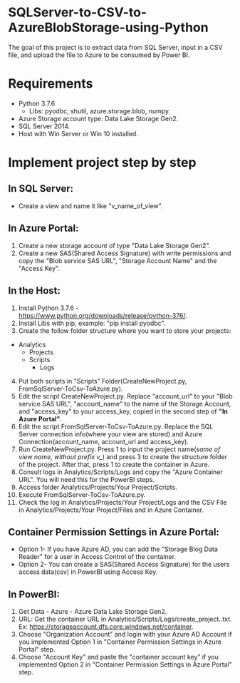 # SQLServer-to-CSV-to-AzureBlobStorage-using-Python
The goal of this project is to extract data from SQL Server, input in a CSV file, and upload the file to Azure to be consumed by Power BI.

# Requirements
* Python 3.7.6
  * Libs: pyodbc, shutil, azure.storage.blob, numpy.
* Azure Storage account type: Data Lake Storage Gen2.
* SQL Server 2014.
* Host with Win Server or Win 10 installed.

# Implement project step by step

## In SQL Server:
* Create a view and name it like "v_name_of_view".
  
## In Azure Portal:
1. Create a new storage account of type "Data Lake Storage Gen2".
2. Create a new SAS(Shared Access Signature) with write permissions and copy the "Blob service SAS URL", "Storage Account Name" and the "Access Key".

## In the Host:
1. Install Python 3.7.6 - https://www.python.org/downloads/release/python-376/.
2. Install Libs with pip, example: "pip install pyodbc".
3. Create the follow folder structure where you want to store your projects:
  * Analytics
    * Projects
    * Scripts
      * Logs
4. Put both scripts in "Scripts" Folder(CreateNewProject.py, FromSqlServer-ToCsv-ToAzure.py).
5. Edit the script CreateNewProject.py. Replace "account_url" to your "Blob service SAS URL", "account_name" to the name of the Storage Account, and "access_key" to your access_key, copied in the second step of **"In Azure Portal"**.
6. Edit the script FromSqlServer-ToCsv-ToAzure.py. Replace the SQL Server connection info(where your view are stored) and Azure Connection(account_name, account_url and access_key).
7. Run CreateNewProject.py. Press 1 to input the project name(*same of view name, without prefix v_*) and press 3 to create the structure folder of the project. After that, press 1 to create the container in Azure.
8. Consult logs in Analytics/Scripts/Logs and copy the "Azure Container URL". You will need this for the PowerBI steps.
9. Access folder Analytics/Projects/Your Project/Scripts.
10. Execute FromSqlServer-ToCsv-ToAzure.py.
11. Check the log in Analytics/Projects/Your Project/Logs and the CSV File in Analytics/Projects/Your Project/Files and in Azure Container.
  
## Container Permission Settings in Azure Portal:
* Option 1- If you have Azure AD, you can add the "Storage Blog Data Reader" for a user in Access Control of the container.
* Option 2- You can create a SAS(Shared Access Signature) for the users access data(csv) in PowerBI using Access Key.
  
## In PowerBI:
1. Get Data - Azure - Azure Data Lake Storage Gen2.
2. URL: Get the container URL in Analytics/Scripts/Logs/create_project..txt. Ex: https://storageaccount.dfs.core.windows.net/container.
3. Choose "Organization Account" and login with your Azure AD Account if you implemented Option 1 in "Container Permission Settings in Azure Portal" step.
4. Choose "Account Key" and paste the "container account key" if you implemented Option 2 in "Container Permission Settings in Azure Portal" step.
  

  
